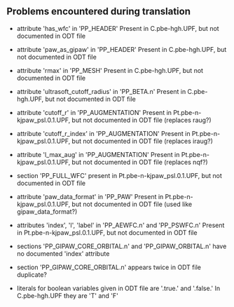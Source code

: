 Problems encountered during translation
---------------------------------------

- attribute 'has_wfc' in 'PP_HEADER' 
  Present in C.pbe-hgh.UPF, but not documented in ODT file
- attribute 'paw_as_gipaw' in 'PP_HEADER' 
  Present in C.pbe-hgh.UPF, but not documented in ODT file
- attribute 'rmax' in 'PP_MESH' 
  Present in C.pbe-hgh.UPF, but not documented in ODT file
- attribute 'ultrasoft_cutoff_radius' in 'PP_BETA.n' 
  Present in C.pbe-hgh.UPF, but not documented in ODT file

- attribute 'cutoff_r' in 'PP_AUGMENTATION' 
  Present in Pt.pbe-n-kjpaw_psl.0.1.UPF, but not documented in ODT file
  (replaces raug?)
- attribute 'cutoff_r_index' in 'PP_AUGMENTATION' 
  Present in Pt.pbe-n-kjpaw_psl.0.1.UPF, but not documented in ODT file
  (replaces iraug?)
- attribute 'l_max_aug' in 'PP_AUGMENTATION' 
  Present in Pt.pbe-n-kjpaw_psl.0.1.UPF, but not documented in ODT file
  (replaces nqf?)

- section 'PP_FULL_WFC'
  present in Pt.pbe-n-kjpaw_psl.0.1.UPF, but not documented in ODT file
- attribute 'paw_data_format' in 'PP_PAW'
  Present in Pt.pbe-n-kjpaw_psl.0.1.UPF, but not documented in ODT file
  (used like gipaw_data_format?)

- attributes 'index', 'l', 'label'  in 'PP_AEWFC.n' and 'PP_PSWFC.n'
  Present in Pt.pbe-n-kjpaw_psl.0.1.UPF, but not documented in ODT file

- sections 'PP_GIPAW_CORE_ORBITAL.n' and 'PP_GIPAW_ORBITAL.n' 
  have no documented 'index' attribute

- section 'PP_GIPAW_CORE_ORBITAL.n' appears twice in ODT file
  duplicate?

- literals for boolean variables given in ODT file are '.true.' and '.false.'
  In C.pbe-hgh.UPF they are 'T' and 'F'
